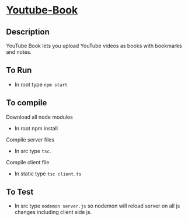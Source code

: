 # [Youtube-Book](https://cryptic-basin-95763.herokuapp.com/)

## Description
YouTube Book lets you upload YouTube videos as books with bookmarks and notes.

## To Run
* In root type `npm start`

## To compile
Download all node modules
* In root npm install

Compile server files
* In src type `tsc`.

Compile client file
* In static type `tsc client.ts`

## To Test
* In src type `nodemon server.js` so nodemon will reload server on all js changes including client side js.
